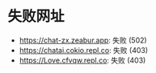 # 失败网址
- https://chat-zx.zeabur.app: 失败 (502)
- https://chatai.cokio.repl.co: 失败 (403)
- https://Love.cfvqw.repl.co: 失败 (403)
